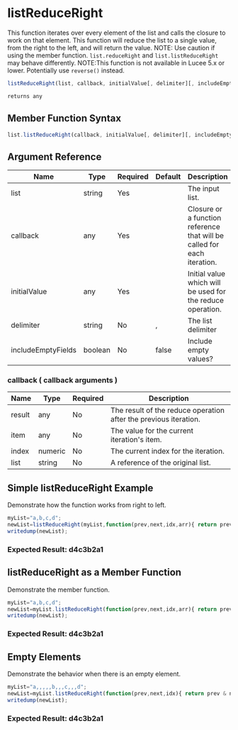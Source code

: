 # listReduceRight

This function iterates over every element of the list and calls the closure to work on that element. This function will reduce the list to a single value, from the right to the left, and will return the value.
NOTE: Use caution if using the member function. `list.reduceRight` and `list.listReduceRight` may behave differently.
NOTE:This function is not available in Lucee 5.x or lower. Potentially use `reverse()` instead.

```javascript
listReduceRight(list, callback, initialValue[, delimiter][, includeEmptyFields])
```

```javascript
returns any
```

## Member Function Syntax

```javascript
list.listReduceRight(callback, initialValue[, delimiter][, includeEmptyFields])
```

## Argument Reference

| Name | Type | Required | Default | Description |
| --- | --- | --- | --- | --- |
| list | string | Yes |  | The input list. |
| callback | any | Yes |  | Closure or a function reference that will be called for each iteration. |
| initialValue | any | Yes |  | Initial value which will be used for the reduce operation. |
| delimiter | string | No | , | The list delimiter |
| includeEmptyFields | boolean | No | false | Include empty values? |

### callback ( callback arguments )
| Name | Type | Required | Description |
| --- | --- | --- | --- |
| result | any | No | The result of the reduce operation after the previous iteration.
| item | any | No | The value for the current iteration's item.
| index | numeric | No | The current index for the iteration.
| list | string | No | A reference of the original list.

## Simple listReduceRight Example

Demonstrate how the function works from right to left.

```javascript
myList="a,b,c,d";
newList=listReduceRight(myList,function(prev,next,idx,arr){ return prev & next & idx },"");
writedump(newList);
```

### Expected Result: d4c3b2a1

## listReduceRight as a Member Function

Demonstrate the member function.

```javascript
myList="a,b,c,d";
newList=myList.listReduceRight(function(prev,next,idx,arr){ return prev & next & idx },"");
writedump(newList);
```

### Expected Result: d4c3b2a1

## Empty Elements

Demonstrate the behavior when there is an empty element.

```javascript
myList="a,,,,,b,,,c,,,d";
newList=myList.listReduceRight(function(prev,next,idx){ return prev & next & idx },"");
writedump(newList);
```

### Expected Result: d4c3b2a1
